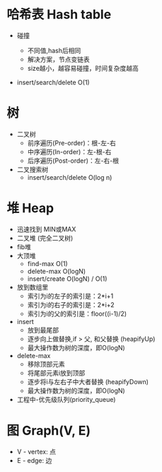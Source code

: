 # 哈希表 Hash table
* 碰撞
    * 不同值,hash后相同
    * 解决方案，节点变链表
    * size越小，越容易碰撞，时间复杂度越高

* insert/search/delete O(1)

# 树
* 二叉树
    * 前序遍历(Pre-order)：根-左-右
    * 中序遍历(In-order)：左-根-右
    * 后序遍历(Post-order)：左-右-根
* 二叉搜索树
    * insert/search/delete O(log n)
    
# 堆 Heap
* 迅速找到 MIN或MAX
* 二叉堆 (完全二叉树)
* fib堆
* 大顶堆
    * find-max O(1)
    * delete-max O(logN)
    * insert/create O(logN) / O(1)
* 放到数组里
    * 索引为i的左子的索引是：2*i+1
    * 索引为i的右子的索引是：2*i+2
    * 索引为i的父的索引是：floor((i-1)/2)
* insert
    * 放到最尾部
    * 逐步向上做替换,if > 父, 和父替换 (heapifyUp)
    * 最大操作数为树的深度，即O(logN)
* delete-max
    * 移除顶部元素
    * 将尾部元素i放到顶部
    * 逐步将i与左右子中大者替换 (heapifyDown)
    * 最大操作数为树的深度，即O(logN)
* 工程中-优先级队列(priority_queue)

# 图 Graph(V, E)
* V - vertex: 点
* E - edge: 边